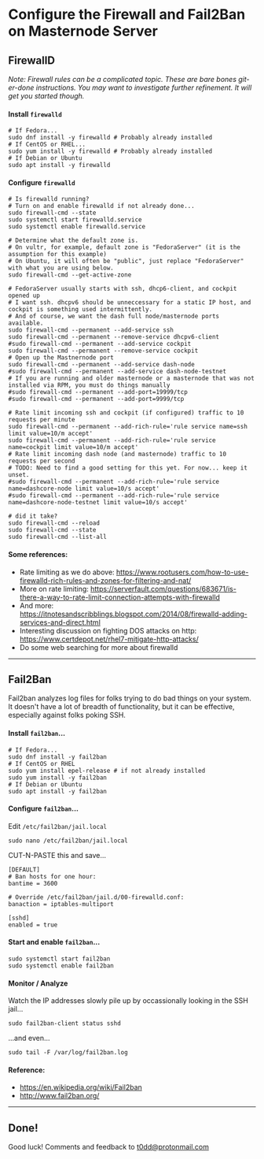 # Configure the Firewall and Fail2Ban on Masternode Server

## FirewallD

*Note: Firewall rules can be a complicated topic. These are bare bones
git-er-done instructions. You may want to investigate further refinement. It
will get you started though.*

#### Install `firewalld`

```
# If Fedora...
sudo dnf install -y firewalld # Probably already installed
# If CentOS or RHEL...
sudo yum install -y firewalld # Probably already installed
# If Debian or Ubuntu
sudo apt install -y firewalld
```

#### Configure `firewalld`

```
# Is firewalld running?
# Turn on and enable firewalld if not already done...
sudo firewall-cmd --state
sudo systemctl start firewalld.service
sudo systemctl enable firewalld.service

# Determine what the default zone is.
# On vultr, for example, default zone is "FedoraServer" (it is the assumption for this example)
# On Ubuntu, it will often be "public", just replace "FedoraServer" with what you are using below.
sudo firewall-cmd --get-active-zone

# FedoraServer usually starts with ssh, dhcp6-client, and cockpit opened up
# I want ssh. dhcpv6 should be unneccessary for a static IP host, and cockpit is something used intermittently.
# And of course, we want the dash full node/masternode ports available.
sudo firewall-cmd --permanent --add-service ssh
sudo firewall-cmd --permanent --remove-service dhcpv6-client
#sudo firewall-cmd --permanent --add-service cockpit
sudo firewall-cmd --permanent --remove-service cockpit
# Open up the Mastnernode port
sudo firewall-cmd --permanent --add-service dash-node
#sudo firewall-cmd --permanent --add-service dash-node-testnet
# If you are running and older masternode or a masternode that was not installed via RPM, you must do things manually
#sudo firewall-cmd --permanent --add-port=19999/tcp
#sudo firewall-cmd --permanent --add-port=9999/tcp

# Rate limit incoming ssh and cockpit (if configured) traffic to 10 requests per minute
sudo firewall-cmd --permanent --add-rich-rule='rule service name=ssh limit value=10/m accept'
sudo firewall-cmd --permanent --add-rich-rule='rule service name=cockpit limit value=10/m accept'
# Rate limit incoming dash node (and masternode) traffic to 10 requests per second
# TODO: Need to find a good setting for this yet. For now... keep it unset.
#sudo firewall-cmd --permanent --add-rich-rule='rule service name=dashcore-node limit value=10/s accept'
#sudo firewall-cmd --permanent --add-rich-rule='rule service name=dashcore-node-testnet limit value=10/s accept'

# did it take?
sudo firewall-cmd --reload
sudo firewall-cmd --state
sudo firewall-cmd --list-all
```

#### Some references:

* Rate limiting as we do above: <https://www.rootusers.com/how-to-use-firewalld-rich-rules-and-zones-for-filtering-and-nat/>
* More on rate limiting: <https://serverfault.com/questions/683671/is-there-a-way-to-rate-limit-connection-attempts-with-firewalld>
* And more: <https://itnotesandscribblings.blogspot.com/2014/08/firewalld-adding-services-and-direct.html>
* Interesting discussion on fighting DOS attacks on http: <https://www.certdepot.net/rhel7-mitigate-http-attacks/>
* Do some web searching for more about firewalld

----

## Fail2Ban

Fail2ban analyzes log files for folks trying to do bad things on your system. It doesn't have a lot of breadth of functionality, but it can be effective, especially against folks poking SSH.

#### Install `fail2ban`...
```
# If Fedora...
sudo dnf install -y fail2ban
# If CentOS or RHEL
sudo yum install epel-release # if not already installed
sudo yum install -y fail2ban
# If Debian or Ubuntu
sudo apt install -y fail2ban
```

#### Configure `fail2ban`...

Edit `/etc/fail2ban/jail.local`
```
sudo nano /etc/fail2ban/jail.local
```
CUT-N-PASTE this and save...
```
[DEFAULT]
# Ban hosts for one hour:
bantime = 3600

# Override /etc/fail2ban/jail.d/00-firewalld.conf:
banaction = iptables-multiport

[sshd]
enabled = true
```

#### Start and enable `fail2ban`...

```
sudo systemctl start fail2ban
sudo systemctl enable fail2ban
```

#### Monitor / Analyze

Watch the IP addresses slowly pile up by occassionally looking in the SSH jail...
```
sudo fail2ban-client status sshd
```
...and even...
```
sudo tail -F /var/log/fail2ban.log
```

#### Reference:

* https://en.wikipedia.org/wiki/Fail2ban
* http://www.fail2ban.org/

----

## Done!

Good luck! Comments and feedback to <t0dd@protonmail.com>
